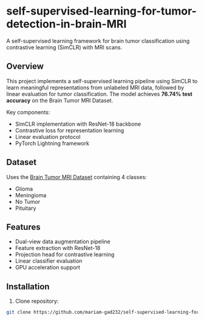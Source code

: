 # self-supervised-learning-for-tumor-detection-in-brain-MRI
A self-supervised learning framework for brain tumor classification using contrastive learning (SimCLR) with MRI scans.

## Overview
This project implements a self-supervised learning pipeline using SimCLR to learn meaningful representations from unlabeled MRI data, followed by linear evaluation for tumor classification. The model achieves **76.74% test accuracy** on the Brain Tumor MRI Dataset.

Key components:
- SimCLR implementation with ResNet-18 backbone
- Contrastive loss for representation learning
- Linear evaluation protocol
- PyTorch Lightning framework

## Dataset
Uses the [Brain Tumor MRI Dataset](https://www.kaggle.com/datasets/masoudnickparvar/brain-tumor-mri-dataset) containing 4 classes:
- Glioma
- Meningioma
- No Tumor 
- Pituitary




## Features
- Dual-view data augmentation pipeline
- Feature extraction with ResNet-18
- Projection head for contrastive learning
- Linear classifier evaluation
- GPU acceleration support

## Installation
1. Clone repository:
```bash
git clone https://github.com/mariam-gad232/self-supervised-learning-for-tumor-detection-in-brain-MRI

